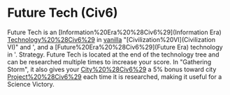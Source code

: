 # Future Tech (Civ6)

Future Tech is an [Information%20Era%20%28Civ6%29](Information Era) [Technology%20%28Civ6%29](technology) in [vanilla](vanilla) "[Civilization%20VI](Civilization VI)" and ', and a [Future%20Era%20%28Civ6%29](Future Era) technology in '.
Strategy.
Future Tech is located at the end of the technology tree and can be researched multiple times to increase your score. In "Gathering Storm", it also gives your [City%20%28Civ6%29](cities) a 5% bonus toward city [Project%20%28Civ6%29](projects) each time it is researched, making it useful for a Science Victory.